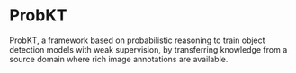 # ProbKT
ProbKT, a framework based on probabilistic reasoning to train object detection models with weak supervision, by transferring knowledge from a source domain where rich image annotations are available.
